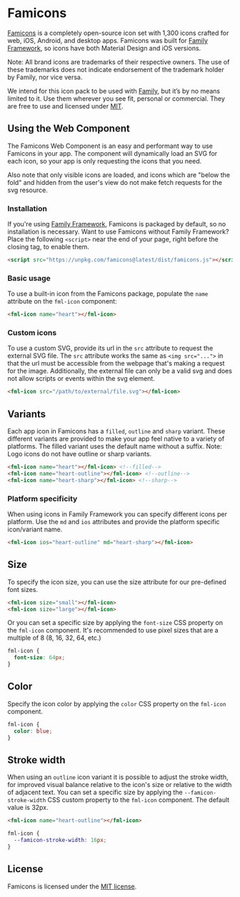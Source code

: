 # Famicons

[Famicons](http://famicons.web.app/) is a completely open-source icon set with 1,300 icons crafted for web, iOS, Android, and desktop apps. Famicons was built for [Family Framework](https://family-js.web.app/), so icons have both Material Design and iOS versions.

Note: All brand icons are trademarks of their respective owners. The use of these trademarks does not indicate endorsement of the trademark holder by Family, nor vice versa.

We intend for this icon pack to be used with [Family](http://family-js.web.app/), but it’s by no means limited to it. Use them wherever you see fit, personal or commercial. They are free to use and licensed under [MIT](http://opensource.org/licenses/MIT).


## Using the Web Component

The Famicons Web Component is an easy and performant way to use Famicons in your app. The component will dynamically load an SVG for each icon, so your app is only requesting the icons that you need.

Also note that only visible icons are loaded, and icons which are "below the fold" and hidden from the user's view do not make fetch requests for the svg resource.

### Installation

If you're using [Family Framework](https://family-js.web.app/), Famicons is packaged by default, so no installation is necessary. Want to use Famicons without Family Framework? Place the following `<script>` near the end of your page, right before the closing </body> tag, to enable them.

```html
<script src="https://unpkg.com/famicons@latest/dist/famicons.js"></script>
```

### Basic usage

To use a built-in icon from the Famicons package, populate the `name` attribute on the `fml-icon` component:

```html
<fml-icon name="heart"></fml-icon>
```

### Custom icons

To use a custom SVG, provide its url in the `src` attribute to request the external SVG file. The `src` attribute works the same as `<img src="...">` in that the url must be accessible from the webpage that's making a request for the image. Additionally, the external file can only be a valid svg and does not allow scripts or events within the svg element.

```html
<fml-icon src="/path/to/external/file.svg"></fml-icon>
```

## Variants
Each app icon in Famicons has a `filled`, `outline` and `sharp` variant. These different variants are provided to make your app feel native to a variety of platforms. The filled variant uses the default name without a suffix. Note: Logo icons do not have outline or sharp variants.

```html
<fml-icon name="heart"></fml-icon> <!--filled-->
<fml-icon name="heart-outline"></fml-icon> <!--outline-->
<fml-icon name="heart-sharp"></fml-icon> <!--sharp-->
```

### Platform specificity
When using icons in Family Framework you can specify different icons per platform. Use the `md` and `ios` attributes and provide the platform specific icon/variant name.

```html
<fml-icon ios="heart-outline" md="heart-sharp"></fml-icon>
```

## Size

To specify the icon size, you can use the size attribute for our pre-defined font sizes.

```html
<fml-icon size="small"></fml-icon>
<fml-icon size="large"></fml-icon>
```

Or you can set a specific size by applying the `font-size` CSS property on the `fml-icon` component. It's recommended to use pixel sizes that are a multiple of 8 (8, 16, 32, 64, etc.)

```css
fml-icon {
  font-size: 64px;
}
```

## Color

Specify the icon color by applying the `color` CSS property on the `fml-icon` component.

```css
fml-icon {
  color: blue;
}
```

## Stroke width
When using an `outline` icon variant it is possible to adjust the stroke width, for improved visual balance relative to the icon's size or relative to the width of adjacent text. You can set a specific size by applying the `--famicon-stroke-width` CSS custom property to the `fml-icon` component. The default value is 32px.

```html
<fml-icon name="heart-outline"></fml-icon>
```

```css
fml-icon {
  --famicon-stroke-width: 16px;
}
```

## License

Famicons is licensed under the [MIT license](http://opensource.org/licenses/MIT).
